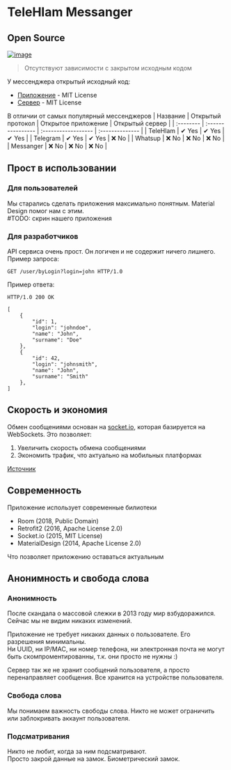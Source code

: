 # TeleHlam Messanger
## Open Source
[![image](https://opensource.org/files/osi_keyhole_300X300_90ppi_0.png)](https://opensource.org/licenses/MIT)


> Отсутствуют зависимости с закрытом исходным кодом

У мессенджера открытый исходный код:
* [Приложение](https://github.com/xDiaym/hlam) - MIT License
* [Сервер](https://github.com/xDiaym/TeleHlamServer) - MIT License

В отличии от самых популярный мессенджеров
| Название  | Открытый протокол | Открытое приложение | Открытый сервер |
| :-------- | :---------------- | :------------------ | :-------------- |
| TeleHlam  | ✔  Yes            | ✔  Yes             | ✔  Yes          |
| Telegram  | ✔  Yes            | ✔  Yes             | ❌ No           |
| Whatsup   | ❌ No             | ❌ No              | ❌ No           |
| Messanger | ❌ No             | ❌ No              | ❌ No           |


## Прост в использовании
### Для пользователей

Мы старались сделать приложения максимально понятным.
Material Design помог нам с этим.  
#TODO: скрин нашего приложения


### Для разработчиков

API сервиса очень прост. Он логичен и не содержит ничего лишнего.  
Пример запроса:
```
GET /user/byLogin?login=john HTTP/1.0
```
Пример ответа:
```
HTTP/1.0 200 OK

[
    {
        "id": 1,
        "login": "johndoe",
        "name": "John",
        "surname": "Doe"
    },
    {
        "id": 42,
        "login": "johnsmith",
        "name": "John",
        "surname": "Smith"
    },
]
```


## Скорость и экономия

Обмен сообщениями основан на [socket.io](https://socket.io/), которая базируется на WebSockets. Это позволяет:
1. Увеличить скорость обмена сообщениями
2. Экономить трафик, что актуально на мобильных платформах

[Источник](https://developerinsider.co/difference-between-http-and-http-2-0-websocket/)


## Современность
Приложение использует современные билиотеки
* Room (2018, Public Domain)
* Retrofit2 (2016, Apache License 2.0)
* Socket.io (2015, MIT License)
* MaterialDesign (2014, Apache License 2.0)

Что позволяет приложению оставаться актуальным


## Анонимность и свобода слова

### Анонимность
После скандала о массовой слежки в 2013 году мир взбудоражился.
Сейчас мы не видим никаких изменений.  

Приложение не требует никаких данных о пользователе. Его разрешения минимальны.  
Ни UUID, ни IP/MAC, ни номер телефона, ни электронная почта не могут быть скомпроментированны, т.к. они просто не нужны :)

Сервер так же не хранит сообщений пользователя, а просто перенаправляет сообщения. Все хранится на устройстве пользователя.

### Свобода слова
Мы понимаем важность свободы слова.
Никто не может ограничить или заблокривать аккаунт пользователя.

### Подсматривания
Никто не любит, когда за ним подсматривают.  
Просто закрой данные на замок. Биометрический замок.

